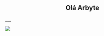 <h2 align="center">Olá Arbyte</h2> ___ <p align="center">
  


   ![](https://i.giphy.com/media/XtUPfbJIltIaY/giphy.webp)

